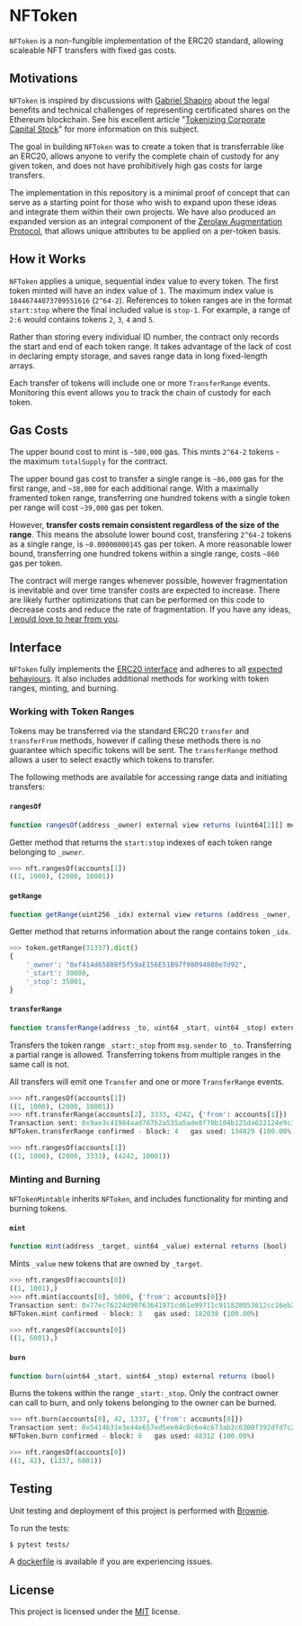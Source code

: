 # NFToken

`NFToken` is a non-fungible implementation of the ERC20 standard, allowing scaleable NFT transfers with fixed gas costs.

## Motivations

`NFToken` is inspired by discussions with [Gabriel Shapiro](https://twitter.com/lex_node) about the legal benefits and technical challenges of representing certificated shares on the Ethereum blockchain. See his excellent article "[Tokenizing Corporate Capital Stock](https://gabrielshapiro.wordpress.com/2018/10/28/2/)" for more information on this subject.

The goal in building `NFToken` was to create a token that is transferrable like an ERC20, allows anyone to verify the complete chain of custody for any given token, and does not have prohibitively high gas costs for large transfers.

The implementation in this repository is a minimal proof of concept that can serve as a starting point for those who wish to expand upon these ideas and integrate them within their own projects. We have also produced an expanded version as an integral component of the [Zerolaw Augmentation Protocol](https://github.com/iamdefinitelyahuman/ZAP-Tech), that allows unique attributes to be applied on a per-token basis.

## How it Works

`NFToken` applies a unique, sequential index value to every token. The first token minted will have an index value of `1`. The maximum index value is `18446744073709551616` (`2^64-2`). References to token ranges are in the format `start:stop` where the final included value is `stop-1`. For example, a range of `2:6` would contains tokens `2`, `3`, `4` and `5`.

Rather than storing every individual ID number, the contract only records the start and end of each token range. It takes advantage of the lack of cost in declaring empty storage, and saves range data in long fixed-length arrays.

Each transfer of tokens will include one or more `TransferRange` events. Monitoring this event allows you to track the chain of custody for each token.

## Gas Costs

The upper bound cost to mint is `~500,000` gas. This mints `2^64-2` tokens - the maximum `totalSupply` for the contract.

The upper bound gas cost to transfer a single range is `~86,000` gas for the first range, and `~38,000` for each additional range. With a maximally framented token range, transferring one hundred tokens with a single token per range will cost `~39,000` gas per token.

However, **transfer costs remain consistent regardless of the size of the range**. This means the absolute lower bound cost, transfering `2^64-2` tokens as a single range, is `~0.00000000145` gas per token. A more reasonable lower bound, transferring one hundred tokens within a single range, costs `~860` gas per token.

The contract will merge ranges whenever possible, however fragmentation is inevitable and over time transfer costs are expected to increase. There are likely further optimizations that can be performed on this code to decrease costs and reduce the rate of fragmentation. If you have any ideas, [I would love to hear from you](mailto:b.hauser@zerolaw.tech).

## Interface

`NFToken` fully implements the [ERC20 interface](https://theethereum.wiki/w/index.php/ERC20_Token_Standard) and adheres to all [expected behaviours](https://eips.ethereum.org/EIPS/eip-20). It also includes additional methods for working with token ranges, minting, and burning.

### Working with Token Ranges

Tokens may be transferred via the standard ERC20 `transfer` and `transferFrom` methods, however if calling these methods there is no guarantee which specific tokens will be sent. The `transferRange` method allows a user to select exactly which tokens to transfer.

The following methods are available for accessing range data and initiating transfers:

#### `rangesOf`

```javascript
function rangesOf(address _owner) external view returns (uint64[2][] memory)
```

Getter method that returns the `start:stop` indexes of each token range belonging to `_owner`.

```python
>>> nft.rangesOf(accounts[1])
((1, 1000), (2000, 10001))
```

#### `getRange`

```javascript
function getRange(uint256 _idx) external view returns (address _owner, uint64 _start, uint64 _stop)
```

Getter method that returns information about the range contains token `_idx`.

```python
>>> token.getRange(31337).dict()
{
    '_owner': "0xf414d65808f5f59aE156E51B97f98094888e7d92",
    '_start': 30000,
    '_stop': 35001,
}
```

#### `transferRange`

```javascript
function transferRange(address _to, uint64 _start, uint64 _stop) external returns (bool)
```

Transfers the token range ``_start:_stop`` from ``msg.sender`` to ``_to``. Transferring a partial range is allowed. Transferring tokens from multiple ranges in the same call is not.

All transfers will emit one ``Transfer`` and one or more ``TransferRange`` events.

```python
>>> nft.rangesOf(accounts[1])
((1, 1000), (2000, 10001))
>>> nft.transferRange(accounts[2], 3333, 4242, {'from': accounts[1]})
Transaction sent: 0x9ae3c41984aad767b2a535a5ade8f70b104b125da622124e9c3be52b7e373a11
NFToken.transferRange confirmed - block: 4   gas used: 134829 (100.00%)

>>> nft.rangesOf(accounts[1])
((1, 1000), (2000, 3333), (4242, 10001))
```

### Minting and Burning

`NFTokenMintable` inherits `NFToken`, and includes functionality for minting and burning tokens.

#### `mint`

```javascript
function mint(address _target, uint64 _value) external returns (bool)
```

Mints `_value` new tokens that are owned by `_target`.

```python
>>> nft.rangesOf(accounts[0])
((1, 1001),)
>>> nft.mint(accounts[0], 5000, {'from': accounts[0]})
Transaction sent: 0x77ec76224d90763641971cd61e99711c911828053612cc16eb2e5d7faa20815e
NFToken.mint confirmed - block: 3   gas used: 182038 (100.00%)

>>> nft.rangesOf(accounts[0])
((1, 6001),)
```

#### `burn`

```javascript
function burn(uint64 _start, uint64 _stop) external returns (bool)
```

Burns the tokens within the range `_start:_stop`. Only the contract owner can call to burn, and only tokens belonging to the owner can be burned.

```python
>>> nft.burn(accounts[0], 42, 1337, {'from': accounts[0]})
Transaction sent: 0x5414b31e3e44e657ed5ee04c0c6e4c673ab2c6300f392dfd7c282b348db0bbc7
NFToken.burn confirmed - block: 6   gas used: 48312 (100.00%)

>>> nft.rangesOf(accounts[0])
((1, 42), (1337, 6001))
```

## Testing

Unit testing and deployment of this project is performed with [Brownie](https://github.com/iamdefinitelyahuman/brownie).

To run the tests:

```bash
$ pytest tests/
```

A [dockerfile](Dockerfile) is available if you are experiencing issues.

## License

This project is licensed under the [MIT](https://github.com/iamdefinitelyahuman/nftoken/blob/master/LICENSE) license.
